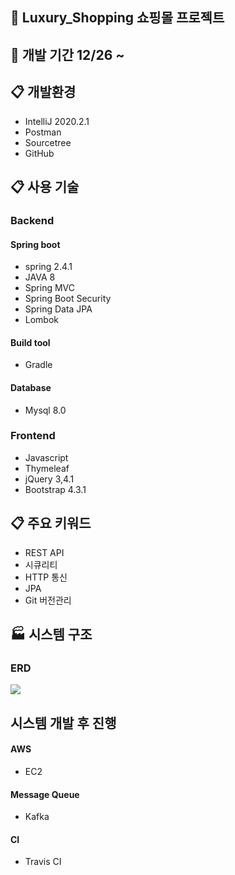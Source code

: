 ## :shopping_cart: Luxury_Shopping 쇼핑몰 프로젝트

## :calendar: 개발 기간 12/26 ~ 

## :clipboard: 개발환경
* IntelliJ 2020.2.1
* Postman
* Sourcetree
* GitHub


## :clipboard: 사용 기술
### Backend
#### Spring boot 
* spring 2.4.1
* JAVA 8
* Spring MVC
* Spring Boot Security
* Spring Data JPA
* Lombok 

#### Build tool
* Gradle

#### Database
* Mysql 8.0


### Frontend
* Javascript
* Thymeleaf
* jQuery 3,4.1
* Bootstrap 4.3.1

## :clipboard: 주요 키워드
* REST API
* 시큐리티
* HTTP 통신
* JPA
* Git 버전관리

## :factory: 시스템 구조

### ERD

<img src="https://user-images.githubusercontent.com/65895403/103405628-10467880-4b9b-11eb-894e-f187f64bd19e.PNG"></img>





## 시스템 개발 후 진행
#### AWS
* EC2

#### Message Queue
* Kafka

#### CI
* Travis CI




